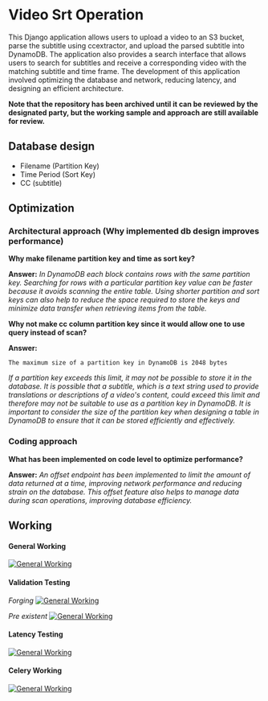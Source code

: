 # Video Srt Operation

This Django application allows users to upload a video to an S3 bucket, parse the subtitle using ccextractor, and upload the parsed subtitle into DynamoDB. The application also provides a search interface that allows users to search for subtitles and receive a corresponding video with the matching subtitle and time frame. The development of this application involved optimizing the database and network, reducing latency, and designing an efficient architecture. 

**Note that the repository has been archived until it can be reviewed by the designated party, but the working sample and approach are still available for review.**


## Database design
* Filename (Partition Key)
* Time Period (Sort Key)
* CC (subtitle)


## Optimization
 
### Architectural approach (Why implemented db design improves performance)
**Why make filename partition key and time as sort key?**

**Answer:**  *In DynamoDB each block contains rows with the same partition key.
Searching for rows with a particular partition key value can be faster because it avoids scanning the entire table.
Using shorter partition and sort keys can also help to reduce the space required to store the keys and minimize data transfer when retrieving items from the table.*

**Why not make cc column partition key since it would allow one to use query instead of scan?**

**Answer:** 

```The maximum size of a partition key in DynamoDB is 2048 bytes```

*If a partition key exceeds this limit, it may not be possible to store it in the database. It is possible that a subtitle, which is a text string used to provide translations or descriptions of a video's content, could exceed this limit and therefore may not be suitable to use as a partition key in DynamoDB. It is important to consider the size of the partition key when designing a table in DynamoDB to ensure that it can be stored efficiently and effectively.*

### Coding approach ###
**What has been implemented on code level to optimize performance?**

**Answer:** *An offset endpoint has been implemented to limit the amount of data returned at a time, improving network performance and reducing strain on the database. This offset feature also helps to manage data during scan operations, improving database efficiency.*

## Working

#### General Working ####

[![General Working](https://github.com/saksham-ghimire/XMLParser/blob/master/screenshots/work_test.gif)](https://user-images.githubusercontent.com/66101153/211189703-b69124d8-aae8-4e0f-871a-d7bdf52dd1b0.mp4)


#### Validation Testing ####

*Forging*
[![General Working](https://github.com/saksham-ghimire/XMLParser/blob/master/screenshots/work_test.gif)](https://user-images.githubusercontent.com/66101153/211189718-46a98645-8b20-45cb-9553-5651ecf72789.mp4)

*Pre existent*
[![General Working](https://github.com/saksham-ghimire/XMLParser/blob/master/screenshots/work_test.gif)](https://user-images.githubusercontent.com/66101153/211189823-4357f87d-9fe9-42a6-b77c-efdba8668bee.mp4)


#### Latency Testing ####

[![General Working](https://github.com/saksham-ghimire/XMLParser/blob/master/screenshots/work_test.gif)](https://user-images.githubusercontent.com/66101153/211189794-e5251213-66ec-4c5b-a27d-646c198c01f5.mp4)


#### Celery Working ####

[![General Working](https://github.com/saksham-ghimire/XMLParser/blob/master/screenshots/work_test.gif)](https://user-images.githubusercontent.com/66101153/211189741-fadd242d-5896-489a-8c70-beea081f41a4.mp4)






